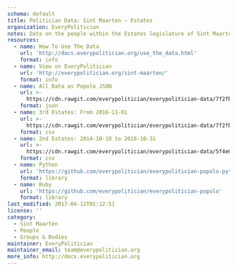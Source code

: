 ```yaml
---
schema: default
title: Politician Data: Sint Maarten — Estates
organization: EveryPolitician
notes: Data on the people within the Estates legislature of Sint Maarten.
resources:
  - name: How To Use The Data
    url: 'http://docs.everypolitician.org/use_the_data.html'
    format: info
  - name: View on EveryPolitician
    url: 'http://everypolitician.org/sint-maarten/'
    format: info
  - name: All Data as Popolo JSON
    url: >-
      https://cdn.rawgit.com/everypolitician/everypolitician-data/7f2fbd30c61b0b402ac26a00c5b0b3567155284d/data/Sint_Maarten/Estates/ep-popolo-v1.0.json
    format: json
  - name: 3rd Estates: From 2016-11-01
    url: >-
      https://cdn.rawgit.com/everypolitician/everypolitician-data/7f2fbd30c61b0b402ac26a00c5b0b3567155284d/data/Sint_Maarten/Estates/term-3.csv
    format: csv
  - name: 2nd Estates: 2014-10-10 to 2016-10-31
    url: >-
      https://cdn.rawgit.com/everypolitician/everypolitician-data/5f4e08ffce0efd1bebf41fd8a8edb3ddb034d771/data/Sint_Maarten/Estates/term-2.csv
    format: csv
  - name: Python
    url: 'https://github.com/everypolitician/everypolitician-popolo-python'
    format: library
  - name: Ruby
    url: 'https://github.com/everypolitician/everypolitician-popolo'
    format: library
last_modified: 2017-04-11T01:12:51
license: ''
category:
  - Sint Maarten
  - People
  - Groups & Bodies
maintainer: EveryPolitician
maintainer_email: team@everypolitician.org
more_info: http://docs.everypolitician.org
---
```


